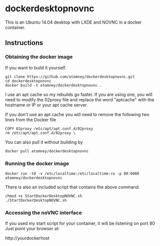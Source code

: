 # dockerdesktopnovnc
This is an Ubuntu 14.04 desktop with LXDE and NOVNC in a docker container.

## Instructions
### Obtaining the docker image
If you want to build it yourself.

```
git clone https://github.com/atomney/dockerdesktopnovnc.git
cd dockerdesktopnovnc
docker build -t atomney/dockerdesktopnovnc .
```

I use an apt cache so my rebuilds go faster. If you are using one, you will need to modify the 02proxy file and replace the word "aptcache" with the hostname or IP or your apt cache server.

If you don't use an apt cache you will need to remove the following two lines from the Docker file
```
COPY 02proxy /etc/apt/apt.conf.d/02proxy
rm /etc/apt/apt.conf.d/02proxy \
```



You can also pull it without building by

```
docker pull atomney/dockerdesktopnovnc
```

### Running the docker image



```
docker run -td -v /etc/localtime:/etc/localtime:ro -p 80:6080 atomney/dockerdesktopnovnc
```


There is also an included script that contains the above command.
```
chmod +x StartDockerDesktopNOVNC.sh
./StartDockerDesktopNOVNC.sh
```


### Accessing the noVNC interface
If you used my start script for your container, it will be listening on port 80
Just point your browser at:

http://yourdockerhost


